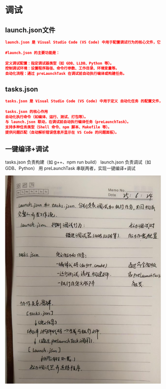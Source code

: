# 调试

## launch.json文件

```json
launch.json 是 ​​Visual Studio Code (VS Code)​​ 中用于配置调试行为的核心文件，它定义了如何启动和调试程序。

#launch.json 的主要功能是：

​​定义调试配置​​：指定调试器类型（如 GDB、LLDB、Python 等）。
​​控制调试环境​​：设置程序路径、命令行参数、工作目录、环境变量等。
​​自动化流程​​：通过 preLaunchTask 在调试前自动执行编译或构建任务。

```

## tasks.json

```json
tasks.json 是 ​​Visual Studio Code (VS Code)​​ 中用于定义 ​​自动化任务​​ 的配置文件，通常位于项目根目录的 .vscode 文件夹中。它主要用于执行编译、构建、测试、清理等操作，并可以与 launch.json 配合，实现 ​​“一键编译+调试”​​ 的工作流。

tasks.json 的核心作用​​
​​自动化执行命令​​（如编译、运行、测试、打包等）。
​​与 launch.json 联动​​，在调试前自动执行编译任务（preLaunchTask）。
​​支持多种任务类型​​（Shell 命令、npm 脚本、Makefile 等）。
​​提供问题匹配​​（自动解析错误信息并显示在 VS Code 的问题面板）。

```

## 一键编译+调试

tasks.json 负责构建​​（如 g++、npm run build）
​​launch.json 负责调试​​（如 GDB、Python）
用 preLaunchTask 串联两者​​，实现一键编译+调试

![launch.json和tasks.json区分](.//pictures/launch.json和tasks.json区分.jpg)
